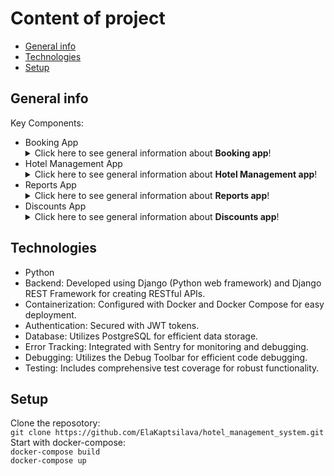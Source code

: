 # Content of project
* [General info](#general-info)
* [Technologies](#technologies)
* [Setup](#setup)

## General info

Key Components:
<ul>
<li>Booking App</li>
<details>
<summary>Click here to see general information about <b>Booking app</b>!</summary>
<ul>
<li>Handles hotel reservations, availability, and room details.</li>
<li>Users can search for available hotels, view prices, amenities, and make bookings.</li>
<li>Integrates seamlessly into various platforms.</li>
</ul>
</details>
<li>Hotel Management App</li>
<details>
<summary>Click here to see general information about <b>Hotel Management app</b>!</summary>
<ul>
<li>Admin interface for managing room inventory, rates, check-ins, and check-outs.</li>
<li>Includes staff management, housekeeping, and maintenance features.</li>
<li>Ensures smooth hotel operations.</li>
</ul>
</details>
<li>Reports App</li>
<details>
<summary>Click here to see general information about <b>Reports app</b>!</summary>
<ul>
<li>Generates financial reports (revenue, occupancy rates), guest satisfaction reports, and staff performance insights.</li>
<li>Provides valuable data for decision-making.</li>
</ul>
</details>
<li>Discounts  App</li>
<details>
<summary>Click here to see general information about <b>Discounts  app</b>!</summary>
<ul>
<li>Manages promotional offers and discounts.</li>
<li>Applies discounts during booking.</li>
<li>Defines discount rules (e.g., seasonal discounts, loyalty programs).</li>
</ul>
</details>
</ul>


## Technologies
<ul>
<li>Python</li>
<li>Backend: Developed using Django (Python web framework) and Django REST Framework for creating RESTful APIs.</li>
<li>Containerization: Configured with Docker and Docker Compose for easy deployment.</li>
<li>Authentication: Secured with JWT tokens.</li>
<li>Database: Utilizes PostgreSQL for efficient data storage.</li>
<li>Error Tracking: Integrated with Sentry for monitoring and debugging.</li>
<li>Debugging: Utilizes the Debug Toolbar for efficient code debugging.</li>
<li>Testing: Includes comprehensive test coverage for robust functionality.</li>
</ul>


## Setup
Clone the reposotory:<br/>
```git clone https://github.com/ElaKaptsilava/hotel_management_system.git```<br/>
Start with docker-compose:<br/>
```docker-compose build```<br/>
```docker-compose up```<br/>
